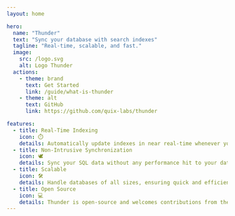 ```yaml
---
layout: home

hero:
  name: "Thunder"
  text: "Sync your database with search indexes"
  tagline: "Real-time, scalable, and fast."
  image:
    src: /logo.svg
    alt: Logo Thunder
  actions:
    - theme: brand
      text: Get Started
      link: /guide/what-is-thunder
    - theme: alt
      text: GitHub
      link: https://github.com/quix-labs/thunder

features:
  - title: Real-Time Indexing
    icon: ⏱️
    details: Automatically update indexes in near real-time whenever your data changes.
  - title: Non-Intrusive Synchronization
    icon: 🕊️
    details: Sync your SQL data without any performance hit to your database.
  - title: Scalable
    icon: 🛠️
    details: Handle databases of all sizes, ensuring quick and efficient synchronization.
  - title: Open Source
    icon: 💻
    details: Thunder is open-source and welcomes contributions from the community.
---
```

